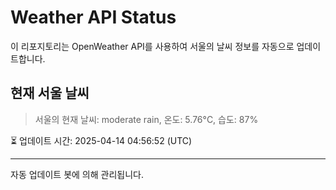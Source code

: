 
# Weather API Status

이 리포지토리는 OpenWeather API를 사용하여 서울의 날씨 정보를 자동으로 업데이트합니다.

## 현재 서울 날씨
> 서울의 현재 날씨: moderate rain, 온도: 5.76°C, 습도: 87%

⏳ 업데이트 시간: 2025-04-14 04:56:52 (UTC)

---
자동 업데이트 봇에 의해 관리됩니다.
